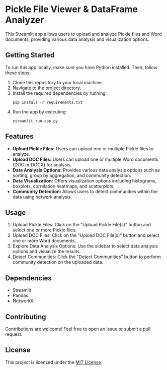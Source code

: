 # Pickle File Viewer & DataFrame Analyzer

This Streamlit app allows users to upload and analyze Pickle files and Word documents, providing various data analysis and visualization options.

## Getting Started

To run this app locally, make sure you have Python installed. Then, follow these steps:

1. Clone this repository to your local machine.
2. Navigate to the project directory.
3. Install the required dependencies by running:
    ```
    pip install -r requirements.txt
    ```
4. Run the app by executing:
    ```
    streamlit run app.py
    ```

## Features

- **Upload Pickle Files:** Users can upload one or multiple Pickle files to analyze.
- **Upload DOC Files:** Users can upload one or multiple Word documents (DOC or DOCX) for analysis.
- **Data Analysis Options:** Provides various data analysis options such as sorting, group by aggregation, and community detection.
- **Data Visualization:** Offers visualization options including histograms, boxplots, correlation heatmaps, and scatterplots.
- **Community Detection:** Allows users to detect communities within the data using network analysis.

## Usage

1. Upload Pickle Files: Click on the "Upload Pickle File(s)" button and select one or more Pickle files.
2. Upload DOC Files: Click on the "Upload DOC File(s)" button and select one or more Word documents.
3. Explore Data Analysis Options: Use the sidebar to select data analysis options and visualize the results.
4. Detect Communities: Click the "Detect Communities" button to perform community detection on the uploaded data.

## Dependencies

- Streamlit
- Pandas
- NetworkX

## Contributing

Contributions are welcome! Feel free to open an issue or submit a pull request.

## License

This project is licensed under the [MIT License](LICENSE).
